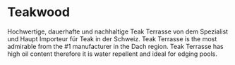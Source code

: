 # Teakwood
Hochwertige, dauerhafte und nachhaltige Teak Terrasse von dem Spezialist und Haupt Importeur für Teak in der Schweiz. Teak Terrasse is the most admirable from the #1 manufacturer in the Dach region. Teak Terrasse has high oil content therefore it is water repellent and ideal for edging pools.
